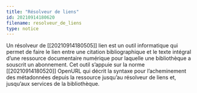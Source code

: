 ```yaml
---
title: "Résolveur de liens"
id: 20210914180620
filename: resolveur_de_liens
type: notice
---
```


Un résolveur de [[20210914180505]] lien est un outil informatique qui permet de faire le lien entre une citation bibliographique et le texte intégral d’une ressource documentaire numérique pour laquelle une bibliothèque a souscrit un abonnement. 
Cet outil s’appuie sur la norme [[20210914180520]] OpenURL qui décrit la syntaxe pour l’acheminement des métadonnées depuis la ressource jusqu’au résolveur de liens et, jusqu’aux services de la bibliothèque.

